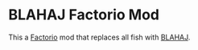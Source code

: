 # BLAHAJ Factorio Mod

This a [Factorio](https://factorio.com/) mod that replaces all fish with [BLAHAJ](https://en.wikipedia.org/wiki/Bl%C3%A5haj).